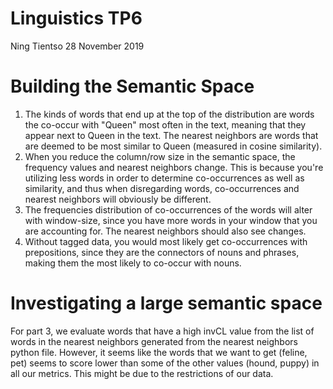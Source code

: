 # Linguistics TP6
Ning Tientso
28 November 2019

# Building the Semantic Space
1. The kinds of words that end up at the top of the distribution are words the co-occur with "Queen" most often in the text, meaning that they appear next to Queen in the text. The nearest neighbors are words that are deemed to be most similar to Queen (measured in cosine similarity).
2. When you reduce the column/row size in the semantic space, the frequency values and nearest neighbors change. This is because you're utilizing less words in order to determine co-occurrences as well as similarity, and thus when disregarding words, co-occurrences and nearest neighbors will obviously be different.
3. The frequencies distribution of co-occurrences of the words will alter with window-size, since you have more words in your window that you are accounting for. The nearest neighbors should also see changes.
4. Without tagged data, you would most likely get co-occurrences with prepositions, since they are the connectors of nouns and phrases, making them the most likely to co-occur with nouns.

# Investigating a large semantic space
For part 3, we evaluate words that have a high invCL value from the list of words in the nearest neighbors generated from the nearest neighbors python file. However, it seems like the words that we want to get (feline, pet) seems to score lower than some of the other values (hound, puppy) in all our metrics. This might be due to the restrictions of our data.
